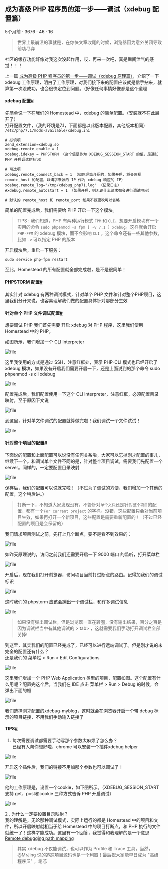 ## 成为高级 PHP 程序员的第一步——调试（xdebug 配置篇） 

5个月前 ⋅ 3676 ⋅ 46 ⋅ 16 

> 世界上最崩溃的事就是，在你快文章收尾的时候，浏览器因为意外关闭导致前功尽弃

社区的缓存功能好像对我这次没起作用，哎，再来一次吧，真是瞬间泄气的感觉！！！


上一篇 [成为高级 PHP 程序员的第一步——调试（xdebug 原理篇）][1]，介绍了一下 xdebug 工作原理，明白了工作原理，对我们接下来的配置应该就是信手拈来，就算第一次没成功，也会很快定位到问题。（好像任何事情好像都是这个道理 



#### xdebug 配置[#][2]

先简单说一下在我们的 Homestead 中，xdebug 的简单配置。（安装就不在此展开了）  
打开配置文件，（我的环境是7.1，下面都是以此版本配置，其他版本相同） `/etc/php/7.1/mods-available/xdebug.ini`

    # 必填项
    zend_extension=xdebug.so
    xdebug.remote_enable = 1
    xdebug.idekey = PHPSTORM （这个值是作为 XDEBUG_SESSION_START 的值，是通知 PHP 开启调试的标识）
    
    # 可选项
    xdebug.remote_connect_back = 1 （如原理篇介绍的，如果开启，将会忽视 remote_host 的配置，以请求来源的 IP 作为 xdebug 响应的 IP）
    xdebug.remote_log="/tmp/xdebug_php71.log" （记录日志）
    #xdebug.remote_autostart = 1 （如果开启，则无论什么请求都会进行调试响应）
    
    # 默认的 remote_host 和 remote_port 如果不做更改可以省略

简单的配置完成后，我们需要给 PHP 开启一下这个模块。

> TIPS : 我们知道，PHP 有两种运行模式 `FPM` 和 `CLI`，想要开启模块有一个实用的命令 `sudo phpenmod -s fpm [ -v 7.1 ] xdebug`。这样就会开启 `PHP-FPM` 的 xdebug 模块，而不会影响 `CLI` 。这个命令还有一些其他参数，比如 `-v` 可以指定 PHP 的版本

开启模块后，重启一下服务：

    sudo service php-fpm restart

至此，Homestead 的所有配置就全部完成啦，是不是很简单！

#### PHPSTORM 配置[#][3]

其实针对 xdebug 有两种调试模式，针对单个 PHP 文件和针对整个PHP项目，这里我们分开来说，也容易理解我们做的配置具体针对那部分生效

#### 针对单个 PHP 文件调试配置[#][4]

想要调试 PHP 我们首先需要 开启 xdebug 对 PHP 程序，这里我们使用 Homestead 中的 PHP。

如图所示，我们增加一个 CLI Interpreter

![file][5]

这里我使用的方式是通过 SSH，注意红框处，表示 PHP-CLI 模式也已经开启了 xdebug 模块，如果没有开启我们需要开启一下，还是上面说到的那个命令 sudo phpenmod -s cli xdebug

![file][6]

配置完成后，我们配置使用一下这个 CLI Interpreter，注意红框，必须配置目录映射，至于原因下文说

![file][7]

到这里，针对单文件调试的配置就算做完啦！我们调试一个文件试试！

![file][8]

#### 针对整个项目的配置[#][9]

下面说的配置和上面配置可以说没有任何关系啦，大家可以忘掉刚才配置的事儿，继续下一个。和调试单个文件不同的是，针对整个项目调试，需要我们先配置一个 server。同样的，一定要配置目录映射

![file][10]

保存后，我们的配置可以说就完啦！（不过为了调试的方便，我们增加一个其他的配置，这个稍后讲。）

> 打断一下，不知道大家发现没有，不管针对`单个文件`还是针对`整个项目`的配置，都有一个`For current project` 的字样。没错，这些配置只会对当前项目生效，如果再打开一个新项目，这些配置是需要重新配置的！（不过已经配置的项目是会保留的）

我们请求项目测试之前，先打上几个断点，要不是看不到效果的：

![file][11]

如昨天原理说的，访问之前我们还需要开启一下 9000 端口 的监听，打开菜单栏

![file][12]

开启后，现在我们打开浏览器，访问项目当前打过断点的路由。记得加我们的调试标识

![file][13]

这时我们的 phpstorm 应该会蹦出一个调试栏，和许多调试信息

![file][14]

> 如果没有弹出调试栏，但是浏览器一直在转圈，没有输出结果，百分之百是因为调试栏当中有其他调试的 > tab> ，这就需要我们手动打开调试栏全部关掉!

到这里，其实我们的配置已经完成了，已经可以进行远端调试了。但是刚才说的未完全的配置还有什么？  
还是我们的 菜单栏 > Run > Edit Configurations

![file][15]

这里我们增加一个 PHP Web Application 类型的项目，配置如图。这个配置有什么用呢？配置完这个后，当我们在 IDE 点击 菜单栏 > Run > Debug 的时候，会弹出下面的框

![file][16]

  
我们选择刚才配置的xdebug-myblog，这时就会在浏览器开启一个带 debug 标示的项目链接，不用我们手动输入链接了

#### TIPS[#][17]

1. 每次需要调试都需要手动写那个参数太麻烦了怎么办？  
已经有人帮你想好啦，chrome 可以安装一个插件xdebug helper

![file][18]

  
开启这个插件后，我们的链接不用加那个参数也可以调试了！

![file][19]

他的工作原理是，设置一个cookie，如下图所示。（XDEBUG_SESSION_START 支持 get、post和cookie 三种方式告诉 PHP 开启调试）

![file][20]

2 . 为什么一定要设置目录映射？  
我的理解是，无论那种调试模式，实际上运行的都是 Homestead 中的项目和文件，所以开启映射就相当于给 Homestead 中的项目打断点，和 PHP 执行的文件就统一了！这样才能成功。这里有一个回答，我觉得和我理解的是一个意思 [Remote debugging path mapping][21]

> 其实 xdebug 不仅能调试，也可以作为 Profile 和 Trace 工具，当然，@MrJing 说的追踪项目源码也是一个利器！最后祝大家能早日成为 "高级程序员" ，笔芯

[1]: https://laravel-china.org/articles/4090
[2]: #xdebug-配置
[3]: #PHPSTORM-配置
[4]: #针对单个-PHP-文件调试配置
[5]: ../img/qJAsVyKoO0.png
[6]: ../img/80bjj1wKfu.png
[7]: ../img/DW2HF3D1f8.png
[8]: ../img/A1DdQ1GApY.png
[9]: #针对整个项目的配置
[10]: ../img/ZwZvXIQP5m.png
[11]: ../img/pbRDLM3r0B.png
[12]: ../img/uXyBA4tJC4.png
[13]: ../img/Fl9wOaO0ho.png
[14]: ../img/Qs1jDpak9I.png
[15]: ../img/lvlMD4t06M.png
[16]: ../img/apU1LatH3r.png
[17]: #TIPS
[18]: ../img/FyIilLAmSZ.png
[19]: ../img/cEWOygrhW9.png
[20]: ../img/Y7DqG71qme.png
[21]: http://stackoverflow.com/a/37869910/5081938